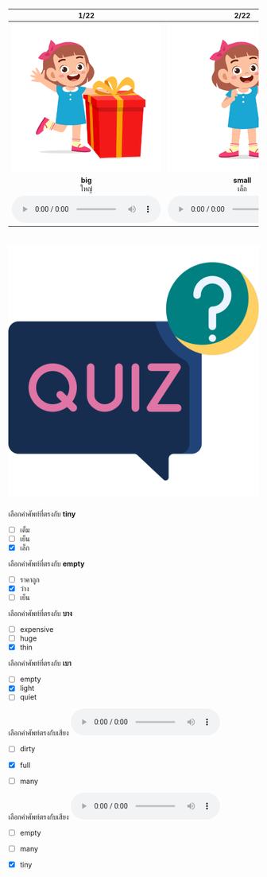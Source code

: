 <div class="carrousel">


|1/22|2/22|3/22|4/22|5/22|6/22|7/22|8/22|9/22|10/22|11/22|12/22|13/22|14/22|15/22|16/22|17/22|18/22|19/22|20/22|21/22|22/22|
| :----: | :----: | :----: | :----: | :----: | :----: | :----: | :----: | :----: | :----: | :----: | :----: | :----: | :----: | :----: | :----: | :----: | :----: | :----: | :----: | :----: | :----: |
|![](/media/img/describing&#x20;things/big.svg)|![](/media/img/describing&#x20;things/small.svg)|![](/media/img/describing&#x20;things/huge.svg)|![](/media/img/describing&#x20;things/tiny.svg)|![](/media/img/describing&#x20;things/thick.svg)|![](/media/img/describing&#x20;things/thin.svg)|![](/media/img/describing&#x20;things/heavy.svg)|![](/media/img/describing&#x20;things/light.svg)|![](/media/img/describing&#x20;things/cheap.svg)|![](/media/img/describing&#x20;things/expensive.svg)|![](/media/img/describing&#x20;things/few.svg)|![](/media/img/describing&#x20;things/many.svg)|![](/media/img/describing&#x20;things/full.svg)|![](/media/img/describing&#x20;things/empty.svg)|![](/media/img/describing&#x20;things/clean.svg)|![](/media/img/describing&#x20;things/dirty.svg)|![](/media/img/describing&#x20;things/quiet.svg)|![](/media/img/describing&#x20;things/loud.svg)|![](/media/img/describing&#x20;things/wet.svg)|![](/media/img/describing&#x20;things/dry.svg)|![](/media/img/describing&#x20;things/hot.svg)|![](/media/img/describing&#x20;things/cold.svg)|
|**big**<br>ใหญ่|**small**<br>เล็ก|**huge**<br>ใหญ่มาก|**tiny**<br>เล็ก|**thick**<br>หนา|**thin**<br>บาง|**heavy**<br>หนัก|**light**<br>เบา|**cheap**<br>ราคาถูก|**expensive**<br>ราคาแพง|**few**<br>น้อย|**many**<br>มาก|**full**<br>เต็ม|**empty**<br>ว่าง|**clean**<br>สะอาด|**dirty**<br>สกปรก|**quiet**<br>เงียบ|**loud**<br>เสียงดัง|**wet**<br>เปียก|**dry**<br>แห้ง|**hot**<br>ร้อน|**cold**<br>เย็น|
|![](/media/audio/big.mp3)|![](/media/audio/small.mp3)|![](/media/audio/huge.mp3)|![](/media/audio/tiny.mp3)|![](/media/audio/thick.mp3)|![](/media/audio/thin.mp3)|![](/media/audio/heavy.mp3)|![](/media/audio/light.mp3)|![](/media/audio/cheap.mp3)|![](/media/audio/expensive.mp3)|![](/media/audio/few.mp3)|![](/media/audio/many.mp3)|![](/media/audio/full.mp3)|![](/media/audio/empty.mp3)|![](/media/audio/clean.mp3)|![](/media/audio/dirty.mp3)|![](/media/audio/quiet.mp3)|![](/media/audio/loud.mp3)|![](/media/audio/wet.mp3)|![](/media/audio/dry.mp3)|![](/media/audio/hot.mp3)|![](/media/audio/cold.mp3)|

</div>



# ![icon](/media/icons/quiz.svg) 


 เลือกคำศัพท์ที่ตรงกับ **tiny**
 - [ ] เต็ม
 - [ ] เย็น
 - [x] เล็ก

 เลือกคำศัพท์ที่ตรงกับ **empty**
 - [ ] ราคาถูก
 - [x] ว่าง
 - [ ] เย็น

 เลือกคำศัพท์ที่ตรงกับ **บาง**
 - [ ] expensive
 - [ ] huge
 - [x] thin

 เลือกคำศัพท์ที่ตรงกับ **เบา**
 - [ ] empty
 - [x] light
 - [ ] quiet

 เลือกคำศัพท์ตรงกับเสียง ![](/media/audio/full.mp3) 
 - [ ] dirty
 - [x] full
 - [ ] many


 เลือกคำศัพท์ตรงกับเสียง ![](/media/audio/tiny.mp3) 
 - [ ] empty
 - [ ] many
 - [x] tiny

